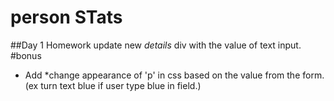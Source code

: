 # person STats

##Day 1 Homework
update new _details_ div with the value of text input.
#bonus
* Add *change appearance of 'p' in css based on the value from the form. (ex turn text blue if user type blue in field.)